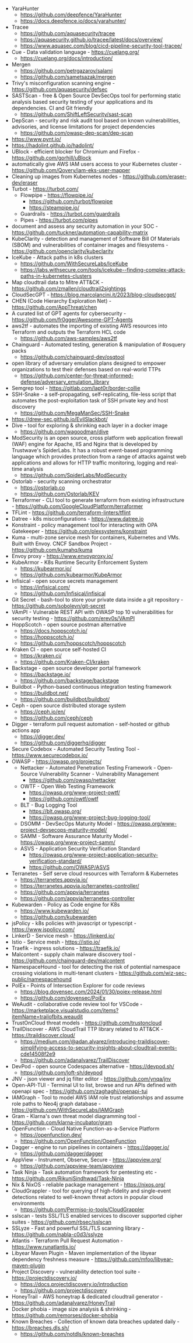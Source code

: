 - YaraHunter
    - https://github.com/deepfence/YaraHunter
    - https://docs.deepfence.io/docs/yarahunter/
- Tracee
    - https://github.com/aquasecurity/tracee
    - https://aquasecurity.github.io/tracee/latest/docs/overview/
    - https://www.aquasec.com/blog/cicd-pipeline-security-tool-tracee/
- Cue - Data validation language - https://cuelang.org/
    - https://cuelang.org/docs/introduction/
- Mergen
    - https://github.com/petrgazarov/salami  
    - https://github.com/sametsazak/mergen  
- Trivy's misconfiguration scanning engine - https://github.com/aquasecurity/defsec
- SASTScan - free & Open Source DevSecOps tool for performing static analysis based security testing of your applications and its dependencies. CI and Git friendly 
    - https://github.com/ShiftLeftSecurity/sast-scan
- DepScan - security and risk audit tool based on known vulnerabilities, advisories, and license limitations for project dependencies 
    - https://github.com/owasp-dep-scan/dep-scan
- https://www.pynt.io/
- https://hadolint.github.io/hadolint/
- UBlock - efficient blocker for Chromium and Firefox - https://github.com/gorhill/uBlock
- automatically give AWS IAM users access to your Kubernetes cluster - https://github.com/Qovery/iam-eks-user-mapper
- Cleaning up images from Kubernetes nodes - https://github.com/eraser-dev/eraser
- Turbot - https://turbot.com/
    - Flowpipe - https://flowpipe.io/
        - https://github.com/turbot/flowpipe
        - https://steampipe.io/
    - Guardrails - https://turbot.com/guardrails
    - Pipes - https://turbot.com/pipes
- document and assess any security automation in your SOC - https://github.com/tuckner/automation-capability-matrix
- KubeClarity - detection and management of Software Bill Of Materials (SBOM) and vulnerabilities of container images and filesystems - https://github.com/openclarity/kubeclarity
- IceKube - Attack paths in k8s clusters
    - https://github.com/WithSecureLabs/IceKube
    - https://labs.withsecure.com/tools/icekube--finding-complex-attack-paths-in-kubernetes-clusters
- Map cloudtrail data to Mitre ATT&CK - https://github.com/zmallen/cloudtrail2sightings
- CloudSecGPT - https://blog.marcolancini.it/2023/blog-cloudsecgpt/
- CHEN (Code Hierarchy Exploration Net) - https://github.com/AppThreat/chen
- A curated list of GPT agents for cybersecurity - https://github.com/fr0gger/Awesome-GPT-Agents
- aws2tf - automates the importing of existing AWS resources into Terraform and outputs the Terraform HCL code
    - https://github.com/aws-samples/aws2tf
- Chainguard - Automated testing, generation & manipulation of #osquery packs
    - https://github.com/chainguard-dev/osqtool
- open library of adversary emulation plans designed to empower organizations to test their defenses based on real-world TTPs
    - https://github.com/center-for-threat-informed-defense/adversary_emulation_library
- Semgrep tool - https://gitlab.com/lapt0r/border-collie
- SSH-Snake - a self-propagating, self-replicating, file-less script that automates the post-exploitation task of SSH private key and host discovery
    - https://github.com/MegaManSec/SSH-Snake
- https://drew-sec.github.io/EvilSlackbot/
- Dive - tool for exploring & shrinking each layer in a docker image
    - https://github.com/wagoodman/dive
- ModSecurity is an open source, cross platform web application firewall (WAF) engine for Apache, IIS and Nginx that is developed by Trustwave's SpiderLabs. It has a robust event-based programming language which provides protection from a range of attacks against web applications and allows for HTTP traffic monitoring, logging and real-time analysis
    - https://github.com/SpiderLabs/ModSecurity
- Ostorlab - security scanning orchestrator
    - https://ostorlab.co
    - https://github.com/Ostorlab/KEV
- Terraformer - CLI tool to generate terraform from existing infrastructure - https://github.com/GoogleCloudPlatform/terraformer
- TFLint - https://github.com/terraform-linters/tflint
- Datree - k8s misconfigurations - https://www.datree.io
- Konstraint - policy management tool for interacting with OPA Gatekeeper - https://github.com/plexsystems/konstraint
- Kuma - multi-zone service mesh for containers, Kubernetes and VMs. Built with Envoy. CNCF Sandbox Project - https://github.com/kumahq/kuma
- Envoy proxy - https://www.envoyproxy.io/
- KubeArmor - K8s Runtime Security Enforcement System
    - https://kubearmor.io/
    - https://github.com/kubearmor/KubeArmor
- Infisical - open source secrets management
    - https://infisical.com/
    - https://github.com/Infisical/infisical
- Git Secret - bash-tool to store your private data inside a git repository - https://github.com/sobolevn/git-secret
- VAmPI - Vulnerable REST API with OWASP top 10 vulnerabilities for security testing - https://github.com/erev0s/VAmPI
- HoppScotch - open source postman alternative
    - https://docs.hoppscotch.io/
    - https://hoppscotch.io/
    - https://github.com/hoppscotch/hoppscotch
- Kraken CI - open source self-hosted CI
    - https://kraken.ci/
    - https://github.com/Kraken-CI/kraken
- Backstage - open source developer portal framework
    - https://backstage.io/
    - https://github.com/backstage/backstage
- Buildbot - Python-based continuous integration testing framework
    - https://buildbot.net/
    - https://github.com/buildbot/buildbot/
- Ceph - open source distributed storage system
    - https://ceph.io/en/
    - https://github.com/ceph/ceph
- Digger - terraform pull request automation - self-hosted or github actions app
    - https://digger.dev/
    - https://github.com/diggerhq/digger
- Secure Codebox - Automated Security Testing Tool - https://www.securecodebox.io/
- OWASP - https://owasp.org/projects/
    - Nettacker - Automated Penetration Testing Framework - Open-Source Vulnerability Scanner - Vulnerability Management
        - https://github.com/owasp/nettacker
    - OWTF - Open Web Testing Framework
        - https://owasp.org/www-project-owtf/
        - https://github.com/owtf/owtf
    - BLT - Bug Logging Tool
        - https://blt.owasp.org/
        - https://owasp.org/www-project-bug-logging-tool/
    - DSOMM - DevSecOps Maturity Model - https://owasp.org/www-project-devsecops-maturity-model/
    - SAMM - Software Assurance Maturity Model - https://owasp.org/www-project-samm/
    - ASVS - Application Security Verification Standard 
        - https://owasp.org/www-project-application-security-verification-standard/
        - https://github.com/OWASP/ASVS
- Terranetes - Self serve cloud resources with Terraform & Kubernetes
    - https://terranetes.appvia.io/
    - https://terranetes.appvia.io/terranetes-controller/
    - https://github.com/appvia/terranetes
    - https://github.com/appvia/terranetes-controller
- Kubewarden - Policy as Code engine for K8s
    - https://www.kubewarden.io/
    - https://github.com/kubewarden
- jsPolicy - k8s policies with javascript or typescript - https://www.jspolicy.com/
- LinkerD - Service mesh - https://linkerd.io/
- Istio - Service mesh - https://istio.io/
- Traefik - ingress solutions - https://traefik.io/
- Malcontent - supply chain malware discovery tool - https://github.com/chainguard-dev/malcontent
- NamespaceHound - tool for detecting the risk of potential namespace crossing violations in multi-tenant clusters - https://github.com/wiz-sec-public/namespacehound
- PoIEx - Points of Intersection Explorer for code reviews
    - https://blog.doyensec.com/2024/01/30/poiex-release.html
    - https://github.com/doyensec/PoiEx
- WeAudit - collaborative code review tool for VSCode - https://marketplace.visualstudio.com/items?itemName=trailofbits.weaudit
- TrustOnCloud threat models - https://github.com/trustoncloud
- TrailDiscover - AWS CloudTrail TTP library related to ATT&CK - https://traildiscover.cloud/
    - https://medium.com/@adan.alvarez/introducing-traildiscover-simplifying-access-to-security-insights-about-cloudtrail-events-cde14508f2e9
    - https://github.com/adanalvarez/TrailDiscover
- DevPod - open source Codespaces alternative - https://devpod.sh/
    - https://github.com/loft-sh/devpod
- JNV - json viewer and jq filter editor - https://github.com/ynqa/jnv
- Open-API-TUI - Terminal UI to list, browse and run APIs defined with openapi spec - https://github.com/zaghaghi/openapi-tui
- IAMGraph - Tool to model AWS IAM role trust relationships and assume role paths to Neo4j graph database - https://github.com/WithSecureLabs/IAMGraph
- Gram - Klarna's own threat model diagramming tool - https://github.com/klarna-incubator/gram
- OpenFunction - Cloud Native Function-as-a-Service Platform
    - https://openfunction.dev/
    - https://github.com/OpenFunction/OpenFunction
- Dagger - engine to run pipelines in containers - https://dagger.io/
    - https://github.com/dagger/dagger
- AppView - Instrument, Observe, Secure - https://appview.org/
    - https://github.com/appview-team/appview
- Task Ninja - Task automation framework for pentesting etc - https://github.com/RikunjSindhwad/Task-Ninja
- Nix & NixOS - reliable package management - https://nixos.org/
- CloudGrappler - tool for querying of high-fidelity and single-event detections related to well-known threat actors in popular cloud environments
    - https://github.com/Permiso-io-tools/CloudGrappler
- sslscan - tests SSL/TLS enabled services to discover supported cipher suites - https://github.com/rbsec/sslscan
- SSLyze - Fast and powerful SSL/TLS scanning library - https://github.com/nabla-c0d3/sslyze
- Atlantis - Terraform Pull Request Automation - https://www.runatlantis.io/
- Libyear Maven Plugin - Maven implementation of the libyear dependency freshness measure - https://github.com/mfoo/libyear-maven-plugin
- Project Discovery - vulnerability detection tool suite - https://projectdiscovery.io/
    - https://docs.projectdiscovery.io/introduction
    - https://github.com/projectdiscovery
- HoneyTrail - AWS honeytrap & dedicated cloudtrail generator - https://github.com/adanalvarez/HoneyTrail
- Docker phobia - image size analysis & shrinking - https://github.com/remorses/docker-phobia
- Known Breaches - Collection of known data breaches updated daily - https://breaches.dls.sh/
    - https://github.com/notdls/known-breaches
